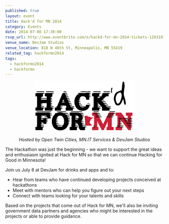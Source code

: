 ```yaml
---
published: true 
layout: event 
title: Hack'd for MN 2014 
category: Events
date: 2014-07-08 17:30:00
rsvp_url: http://www.eventbrite.com/e/hackd-for-mn-2014-tickets-12031916787
venue_name: DevJam Studios
venue_location: 818 W 46th St, Minneapolis, MN 55419
related_tag: hackformn2014
tags:
  - hackformn2014
  - hackformn
---
```


<p align="center">
  <img alt="Hack'd for MN" src="/images/posts/2014/07/hackdformnm.png"/>
  <p align="center">
    <em>Hosted by Open Twin Cities, MN.IT Services & DevJam Studios</em>
  </p>
</p>

The Hackathon was just the beginning - we want to support the great ideas and 
enthusiasm ignited at Hack for MN so that we can continue Hacking for Good in 
Minnesota!

Join us July 8 at DevJam for drinks and apps and to: 

* Hear from teams who have continued developing projects conceived at hackathons
* Meet with mentors who can help you figure out your next steps
* Connect with teams looking for your talents and skills

Based on the projects that come out of Hack for MN, we'll also be inviting 
government data partners and agencies who might be interested in the projects 
or able to provide guidance. 
